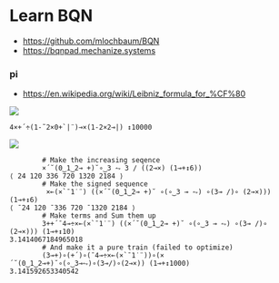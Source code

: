 # Learn BQN

- https://github.com/mlochbaum/BQN
- https://bqnpad.mechanize.systems

### pi

- https://en.wikipedia.org/wiki/Leibniz_formula_for_%CF%80

![](https://wikimedia.org/api/rest_v1/media/math/render/svg/e9e3959cd2d0ec735e7a6a1917df784842b76706)

```apl
4×+´÷(1-˜2×0+`|¨)⊸×(1-2×2⊸|) ↕10000
```

![](https://wikimedia.org/api/rest_v1/media/math/render/svg/fdafa8bd24ce2b6fd518a3cf253ad1ef409388a6)

```apl
        # Make the increasing seqence
        ×´˘(0‿1‿2⊸ +)˘∘‿3 ⥊ 3 / ((2⊸×) (1⊸+↕6))
⟨ 24 120 336 720 1320 2184 ⟩
        # Make the signed sequence
         ×⟜(×`¯1˙¨) ((×´˘(0‿1‿2⊸ +)˘ ∘(∘‿3 ⊸ ⥊) ∘(3⊸ /)∘ (2⊸×))) (1⊸+↕6)
⟨ ¯24 120 ¯336 720 ¯1320 2184 ⟩
        # Make terms and Sum them up
        3++´¯4⊸÷×⟜(×`¯1˙¨) ((×´˘(0‿1‿2⊸ +)˘ ∘(∘‿3 ⊸ ⥊) ∘(3⊸ /)∘ (2⊸×))) (1⊸+↕10)
3.1414067184965018
        # And make it a pure train (failed to optimize)
        (3⊸+)∘(+´)∘(¯4⊸÷×⟜(×`¯1˙¨))∘(×´˘(0‿1‿2⊸+)˘∘(∘‿3⊸⥊)∘(3⊸/)∘(2⊸×)) (1⊸+↕1000)
3.141592653340542
```
